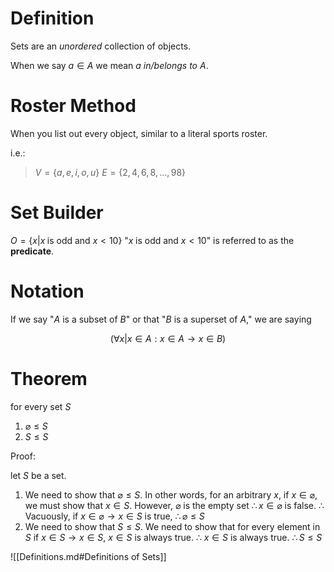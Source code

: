 # Definition
Sets are an *unordered* collection of objects.

When we say $a\in{A}$ we mean $a$ *in/belongs to* $A$.

# Roster Method
When you list out every object, similar to a literal sports roster.

i.e.: 
> $V=\{a,e,i,o,u\}$
> $E=\{2,4,6,8,\ldots,98\}$

# Set Builder

$O = \{x|x\;\text{is odd and }x<10\}$
"$x\;\text{is odd and }x<10$" is referred to as the **predicate**.

# Notation
If we say "$A$ is a subset of $B$" or that "$B$ is a superset of $A$,"  we are saying

$$(\forall{x}|x\in{A}: x\in{A}\to{x}\in{B})$$

# Theorem
for every set $S$
1. $\varnothing\le S$
2. $S\le{S}$

Proof:

let $S$ be a set. 
1. We need to show that $\varnothing\le S$. In other words, for an arbitrary $x$, if $x\in{\varnothing}$, we must show that $x\in{S}$. However, $\varnothing$ is the empty set $\therefore x\in{\varnothing}$ is false. $\therefore$ Vacuously, if $x\in\varnothing\to{x}\in{S}$ is true, $\therefore\varnothing\le{S}$
2. We need to show that $S\le{S}$. We need to show that for every element in $S$ if $x\in{S}\to{x}\in{S}$, $x\in{S}$ is always true. $\therefore$ $x\in{S}$ is always true. $\therefore S\le{S}$

![[Definitions.md#Definitions of Sets]]

